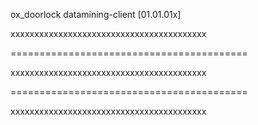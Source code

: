 ox_doorlock datamining-client [01.01.01x]

xxxxxxxxxxxxxxxxxxxxxxxxxxxxxxxxxxxxxxxxx

=========================================

xxxxxxxxxxxxxxxxxxxxxxxxxxxxxxxxxxxxxxxxx

=========================================

xxxxxxxxxxxxxxxxxxxxxxxxxxxxxxxxxxxxxxxxx
